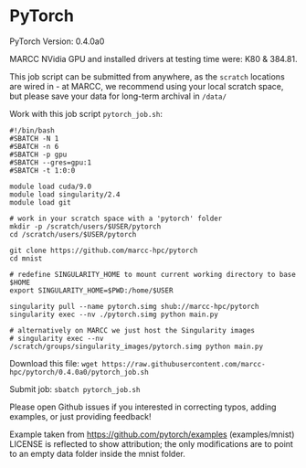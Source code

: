 # PyTorch

PyTorch Version: 0.4.0a0

MARCC NVidia GPU and installed drivers at testing time were: K80 & 384.81.

This job script can be submitted from anywhere, as the `scratch` locations are wired in - at MARCC, we recommend using your local scratch space, but please save your data for long-term archival in `/data/`

Work with this job script `pytorch_job.sh`:

```
#!/bin/bash
#SBATCH -N 1
#SBATCH -n 6
#SBATCH -p gpu
#SBATCH --gres=gpu:1
#SBATCH -t 1:0:0

module load cuda/9.0
module load singularity/2.4
module load git

# work in your scratch space with a 'pytorch' folder
mkdir -p /scratch/users/$USER/pytorch
cd /scratch/users/$USER/pytorch

git clone https://github.com/marcc-hpc/pytorch
cd mnist

# redefine SINGULARITY_HOME to mount current working directory to base $HOME
export SINGULARITY_HOME=$PWD:/home/$USER 

singularity pull --name pytorch.simg shub://marcc-hpc/pytorch
singularity exec --nv ./pytorch.simg python main.py

# alternatively on MARCC we just host the Singularity images
# singularity exec --nv /scratch/groups/singularity_images/pytorch.simg python main.py
```

Download this file: `wget https://raw.githubusercontent.com/marcc-hpc/pytorch/0.4.0a0/pytorch_job.sh`

Submit job: `sbatch pytorch_job.sh`

Please open Github issues if you interested in correcting typos, adding
examples, or just providing feedback!

Example taken from https://github.com/pytorch/examples (examples/mnist) LICENSE
is reflected to show attribution; the only modifications are to point to an
empty data folder inside the mnist folder.
